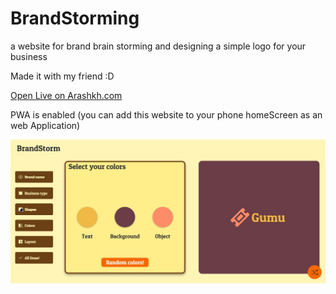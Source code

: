 # BrandStorming
a website for brand brain storming and designing a simple logo for your business

Made it with my friend :D

[Open Live on Arashkh.com ](https://arashkh.com/Projects/BrandStorm/)

PWA is enabled (you can add this website to your phone homeScreen as an web Application)

![alt text](https://github.com/ArashkKH/BrandStorming/blob/main/Asset/Screenshot%202022-09-01%20101943.jpg)
